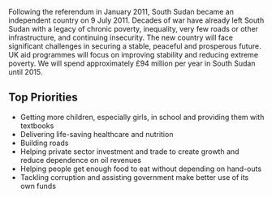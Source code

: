 Following the referendum in January 2011, South Sudan became an independent country on 9 July 2011. Decades of war have already left South Sudan with a legacy of chronic poverty, inequality, very few roads or other infrastructure, and continuing insecurity. The new country will face significant challenges in securing a stable, peaceful and prosperous future.  UK aid programmes will focus on improving stability and reducing extreme poverty.  We will spend approximately £94 million per year in South Sudan until 2015.

## Top Priorities

- Getting more children, especially girls, in school and providing them with textbooks
- Delivering life-saving healthcare and nutrition
- Building roads
- Helping private sector investment and trade to create growth and reduce dependence on oil revenues
- Helping people get enough food to eat without depending on hand-outs
- Tackling corruption and assisting government make better use of its own funds